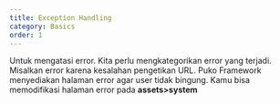 ```yaml
---
title: Exception Handling
category: Basics
order: 1
---
```


Untuk mengatasi error. Kita perlu mengkategorikan error yang terjadi. Misalkan error karena kesalahan pengetikan URL.
Puko Framework menyediakan halaman error agar user tidak bingung. Kamu bisa memodifikasi halaman error pada **assets>system**